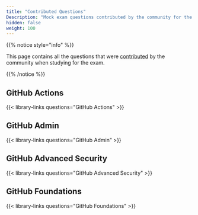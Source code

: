 ```yaml
---
title: "Contributed Questions"
Description: "Mock exam questions contributed by the community for the GitHub Certification Exams."
hidden: false
weight: 100
---
```


{{% notice style="info" %}}

This page contains all the questions that were [contributed](https://github.com/FidelusAleksander/ghcertified/blob/master/CONTRIBUTING.md) by the community when studying for the exam.


{{% /notice %}}

## GitHub Actions

{{< library-links questions="GitHub Actions" >}}

## GitHub Admin

{{< library-links questions="GitHub Admin" >}}

## GitHub Advanced Security

{{< library-links questions="GitHub Advanced Security" >}}

## GitHub Foundations

{{< library-links questions="GitHub Foundations" >}}
